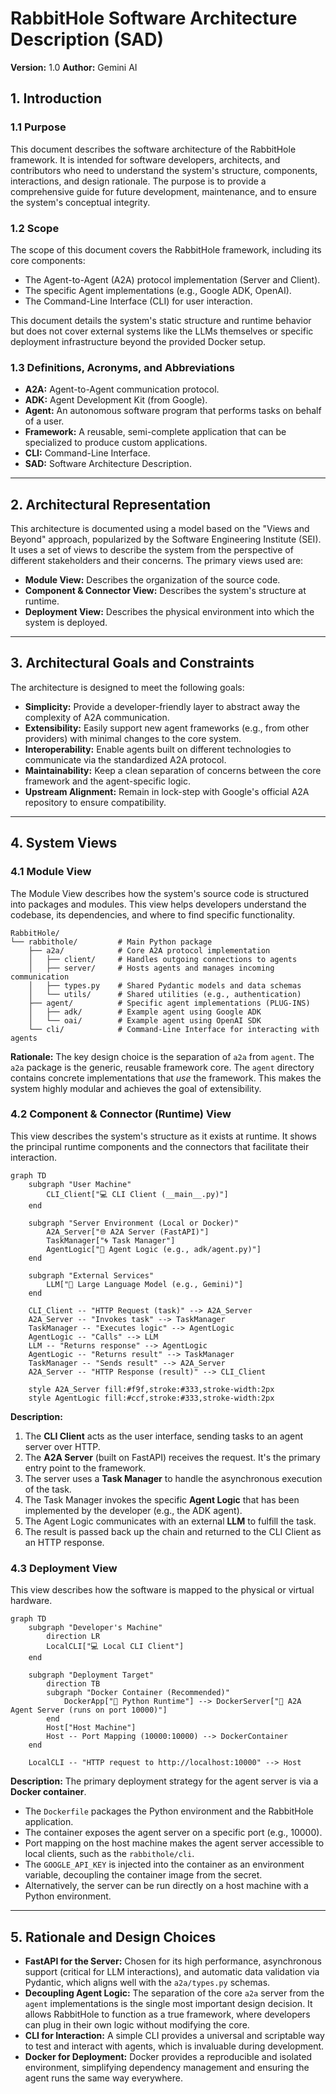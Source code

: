 # RabbitHole Software Architecture Description (SAD)

**Version:** 1.0
**Author:** Gemini AI

## 1. Introduction

### 1.1 Purpose
This document describes the software architecture of the RabbitHole framework. It is intended for software developers, architects, and contributors who need to understand the system's structure, components, interactions, and design rationale. The purpose is to provide a comprehensive guide for future development, maintenance, and to ensure the system's conceptual integrity.

### 1.2 Scope
The scope of this document covers the RabbitHole framework, including its core components:
- The Agent-to-Agent (A2A) protocol implementation (Server and Client).
- The specific Agent implementations (e.g., Google ADK, OpenAI).
- The Command-Line Interface (CLI) for user interaction.

This document details the system's static structure and runtime behavior but does not cover external systems like the LLMs themselves or specific deployment infrastructure beyond the provided Docker setup.

### 1.3 Definitions, Acronyms, and Abbreviations
- **A2A:** Agent-to-Agent communication protocol.
- **ADK:** Agent Development Kit (from Google).
- **Agent:** An autonomous software program that performs tasks on behalf of a user.
- **Framework:** A reusable, semi-complete application that can be specialized to produce custom applications.
- **CLI:** Command-Line Interface.
- **SAD:** Software Architecture Description.

---

## 2. Architectural Representation
This architecture is documented using a model based on the "Views and Beyond" approach, popularized by the Software Engineering Institute (SEI). It uses a set of views to describe the system from the perspective of different stakeholders and their concerns. The primary views used are:
- **Module View:** Describes the organization of the source code.
- **Component & Connector View:** Describes the system's structure at runtime.
- **Deployment View:** Describes the physical environment into which the system is deployed.

---

## 3. Architectural Goals and Constraints
The architecture is designed to meet the following goals:
- **Simplicity:** Provide a developer-friendly layer to abstract away the complexity of A2A communication.
- **Extensibility:** Easily support new agent frameworks (e.g., from other providers) with minimal changes to the core system.
- **Interoperability:** Enable agents built on different technologies to communicate via the standardized A2A protocol.
- **Maintainability:** Keep a clean separation of concerns between the core framework and the agent-specific logic.
- **Upstream Alignment:** Remain in lock-step with Google's official A2A repository to ensure compatibility.

---

## 4. System Views

### 4.1 Module View
The Module View describes how the system's source code is structured into packages and modules. This view helps developers understand the codebase, its dependencies, and where to find specific functionality.

```
RabbitHole/
└── rabbithole/         # Main Python package
    ├── a2a/            # Core A2A protocol implementation
    │   ├── client/     # Handles outgoing connections to agents
    │   ├── server/     # Hosts agents and manages incoming communication
    │   ├── types.py    # Shared Pydantic models and data schemas
    │   └── utils/      # Shared utilities (e.g., authentication)
    ├── agent/          # Specific agent implementations (PLUG-INS)
    │   ├── adk/        # Example agent using Google ADK
    │   └── oai/        # Example agent using OpenAI SDK
    └── cli/            # Command-Line Interface for interacting with agents
```
**Rationale:** The key design choice is the separation of `a2a` from `agent`. The `a2a` package is the generic, reusable framework core. The `agent` directory contains concrete implementations that *use* the framework. This makes the system highly modular and achieves the goal of extensibility.

### 4.2 Component & Connector (Runtime) View
This view describes the system's structure as it exists at runtime. It shows the principal runtime components and the connectors that facilitate their interaction.

```mermaid
graph TD
    subgraph "User Machine"
        CLI_Client["💻 CLI Client (__main__.py)"]
    end

    subgraph "Server Environment (Local or Docker)"
        A2A_Server["🌐 A2A Server (FastAPI)"]
        TaskManager["🌀 Task Manager"]
        AgentLogic["🤖 Agent Logic (e.g., adk/agent.py)"]
    end

    subgraph "External Services"
        LLM["🧠 Large Language Model (e.g., Gemini)"]
    end

    CLI_Client -- "HTTP Request (task)" --> A2A_Server
    A2A_Server -- "Invokes task" --> TaskManager
    TaskManager -- "Executes logic" --> AgentLogic
    AgentLogic -- "Calls" --> LLM
    LLM -- "Returns response" --> AgentLogic
    AgentLogic -- "Returns result" --> TaskManager
    TaskManager -- "Sends result" --> A2A_Server
    A2A_Server -- "HTTP Response (result)" --> CLI_Client

    style A2A_Server fill:#f9f,stroke:#333,stroke-width:2px
    style AgentLogic fill:#ccf,stroke:#333,stroke-width:2px
```
**Description:**
1.  The **CLI Client** acts as the user interface, sending tasks to an agent server over HTTP.
2.  The **A2A Server** (built on FastAPI) receives the request. It's the primary entry point to the framework.
3.  The server uses a **Task Manager** to handle the asynchronous execution of the task.
4.  The Task Manager invokes the specific **Agent Logic** that has been implemented by the developer (e.g., the ADK agent).
5.  The Agent Logic communicates with an external **LLM** to fulfill the task.
6.  The result is passed back up the chain and returned to the CLI Client as an HTTP response.

### 4.3 Deployment View
This view describes how the software is mapped to the physical or virtual hardware.

```mermaid
graph TD
    subgraph "Developer's Machine"
        direction LR
        LocalCLI["💻 Local CLI Client"]
    end

    subgraph "Deployment Target"
        direction TB
        subgraph "Docker Container (Recommended)"
            DockerApp["🐍 Python Runtime"] --> DockerServer["🚀 A2A Agent Server (runs on port 10000)"]
        end
        Host["Host Machine"]
        Host -- Port Mapping (10000:10000) --> DockerContainer
    end

    LocalCLI -- "HTTP request to http://localhost:10000" --> Host

```
**Description:**
The primary deployment strategy for the agent server is via a **Docker container**.
- The `Dockerfile` packages the Python environment and the RabbitHole application.
- The container exposes the agent server on a specific port (e.g., 10000).
- Port mapping on the host machine makes the agent server accessible to local clients, such as the `rabbithole/cli`.
- The `GOOGLE_API_KEY` is injected into the container as an environment variable, decoupling the container image from the secret.
- Alternatively, the server can be run directly on a host machine with a Python environment.

---

## 5. Rationale and Design Choices
- **FastAPI for the Server:** Chosen for its high performance, asynchronous support (critical for LLM interactions), and automatic data validation via Pydantic, which aligns well with the `a2a/types.py` schemas.
- **Decoupling Agent Logic:** The separation of the core `a2a` server from the `agent` implementations is the single most important design decision. It allows RabbitHole to function as a true framework, where developers can plug in their own logic without modifying the core.
- **CLI for Interaction:** A simple CLI provides a universal and scriptable way to test and interact with agents, which is invaluable during development.
- **Docker for Deployment:** Docker provides a reproducible and isolated environment, simplifying dependency management and ensuring the agent runs the same way everywhere. 
